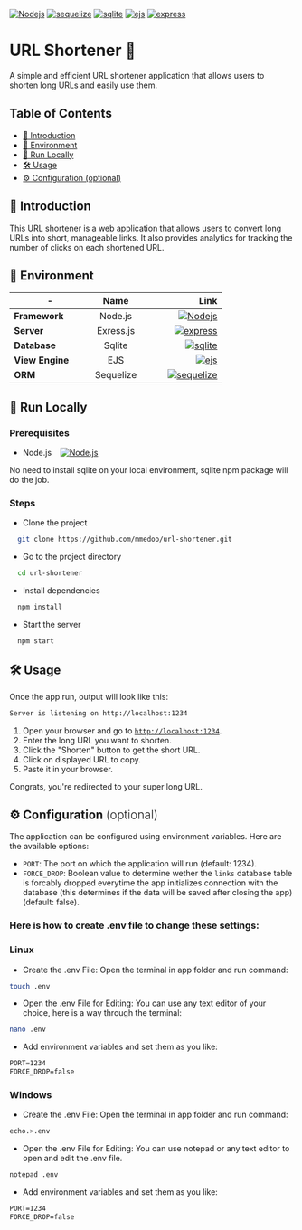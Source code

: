 [![Nodejs](https://img.shields.io/badge/Node.js-22.4.0-white?logo=nodedotjs&labelColor=white&color=green&link=https%3A%2F%2Fnodejs.org%2Fen)](https://nodejs.org/en)
[![sequelize](https://img.shields.io/badge/Sequelize-6.37.3-white?logo=sequelize&labelColor=white&color=blue&link=https%3A%2F%2Fsequelize.org%2F)](https://sequelize.org/)
[![sqlite](https://img.shields.io/badge/SQLite-white?logo=sqlite&labelColor=black&color=white&link=https%3A%2F%2Fwww.sqlite.org%2F)](https://www.sqlite.org/)
[![ejs](https://img.shields.io/badge/EJS-3.1.10-white?logo=ejs&labelColor=white&color=a91e50&link=https%3A%2F%2Fejs.co%2F)](https://ejs.co/)
[![express](https://img.shields.io/badge/Express.js-4.19.2-white?logo=express&labelColor=black&color=eee&link=https%3A%2F%2Fexpressjs.com%2F)](https://expressjs.com)

# URL Shortener 🔗

A simple and efficient URL shortener application that allows users to shorten long URLs and easily use them.



## Table of Contents

- [🌟 Introduction](#-introduction)
- [🌳 Environment](#-environment)
- [🚀 Run Locally](#-run-locally)
- [🛠️ Usage](#usage)
- [⚙️ Configuration (optional)](#conf)




## 🌟 Introduction

This URL shortener is a web application that allows users to convert long URLs into short, manageable links. It also provides analytics for tracking the number of clicks on each shortened URL.



## 🌳 Environment

<!-- - **Framework**: Node.js &nbsp;&nbsp; [![Nodejs](https://img.shields.io/badge/Node.js-22.4.0-white?logo=nodedotjs&labelColor=white&color=green&link=https%3A%2F%2Fnodejs.org%2Fen)](https://nodejs.org/en) -->
<!-- - **Server**: Express.js &nbsp;&nbsp;[![express](https://img.shields.io/badge/Express.js-4.19.2-white?logo=express&labelColor=black&color=eee&link=https%3A%2F%2Fexpressjs.com%2F)](https://expressjs.com) -->
<!-- - **Database**: Sqlite3 -->
<!-- - **View Engine**: [EJS](https://www.npmjs.com/package/ejs). -->
<!-- - **ORM**: [Sequelize.js](https://www.npmjs.com/package/sequelize) -->


|-|Name|Link|
|-|:---------:|----:|
|**Framework** &nbsp;&nbsp;&nbsp;&nbsp;&nbsp;&nbsp;|   Node.js   | &nbsp;&nbsp;&nbsp;&nbsp;&nbsp;&nbsp;&nbsp;&nbsp; [![Nodejs](https://img.shields.io/badge/Node.js-22.4.0-white?logo=nodedotjs&labelColor=white&color=green&link=https%3A%2F%2Fnodejs.org%2Fen)](https://nodejs.org/en)  |
|**Server** &nbsp;&nbsp;&nbsp;&nbsp;&nbsp;&nbsp;|   Exress.js   | &nbsp;&nbsp;&nbsp;&nbsp;&nbsp;&nbsp;&nbsp;&nbsp; [![express](https://img.shields.io/badge/Express.js-4.19.2-white?logo=express&labelColor=black&color=eee&link=https%3A%2F%2Fexpressjs.com%2F)](https://expressjs.com)  |
|**Database** &nbsp;&nbsp;&nbsp;&nbsp;&nbsp;&nbsp;|   Sqlite   | &nbsp;&nbsp;&nbsp;&nbsp;&nbsp;&nbsp;&nbsp;&nbsp; [![sqlite](https://img.shields.io/badge/SQLite-white?logo=sqlite&labelColor=black&color=white&link=https%3A%2F%2Fwww.sqlite.org%2F)](https://www.sqlite.org/)  |
|**View Engine** &nbsp;&nbsp;&nbsp;&nbsp;&nbsp;&nbsp;|   EJS   | &nbsp;&nbsp;&nbsp;&nbsp;&nbsp;&nbsp;&nbsp;&nbsp; [![ejs](https://img.shields.io/badge/EJS-3.1.10-white?logo=ejs&labelColor=white&color=a91e50&link=https%3A%2F%2Fejs.co%2F)](https://ejs.co/)  |
|**ORM** &nbsp;&nbsp;&nbsp;&nbsp;&nbsp;&nbsp;|   Sequelize   | &nbsp;&nbsp;&nbsp;&nbsp;&nbsp;&nbsp;&nbsp;&nbsp; [![sequelize](https://img.shields.io/badge/Sequelize-6.37.3-white?logo=sequelize&labelColor=white&color=blue&link=https%3A%2F%2Fsequelize.org%2F)](https://sequelize.org/)  |



## 🚀 Run Locally

### Prerequisites

- Node.js &nbsp;&nbsp;&nbsp;[![Node.js](https://img.shields.io/badge/Node.js-white?logo=nodedotjs&labelColor=white&color=green&link=https%3A%2F%2Fnodejs.org%2Fen)](https://nodejs.org/)

No need to install sqlite on your local environment, sqlite npm package will do the job.

### Steps 

- Clone the project
```bash
  git clone https://github.com/mmedoo/url-shortener.git
```

- Go to the project directory
```bash
  cd url-shortener
```

- Install dependencies
```bash
  npm install
```

- Start the server

```bash
  npm start
```
<h2 id="usage">🛠️ Usage</h2>

Once the app run, output will look like this:

```bash
Server is listening on http://localhost:1234
```

1. Open your browser and go to [`http://localhost:1234`](http://localhost:1234).
2. Enter the long URL you want to shorten.
3. Click the "Shorten" button to get the short URL.
4. Click on displayed URL to copy.
5. Paste it in your browser.

Congrats, you're redirected to your super long URL.

<h2 id="conf">
  ⚙️ Configuration
  <span style="font-weight:300">(optional)</span>
</h2>


The application can be configured using environment variables. Here are the available options:

- `PORT`: The port on which the application will run (default: 1234).
- `FORCE_DROP`: Boolean value to determine wether the `links` database table is forcably dropped everytime the app initializes connection with the database (this determines if the data will be saved after closing the app) (default: false).

### Here is how to create .env file to change these settings:

### Linux

- Create the .env File:
Open the terminal in app folder and run command:
```bash
touch .env
```
- Open the .env File for Editing:
You can use any text editor of your choice, here is a way through the terminal:
```bash
nano .env
```
- Add environment variables and set them as you like:
```md
PORT=1234
FORCE_DROP=false
```

### Windows

- Create the .env File:
Open the terminal in app folder and run command:
```bash
echo.>.env
```
- Open the .env File for Editing:
You can use notepad or any text editor to open and edit the .env file.
```bash
notepad .env
```
- Add environment variables and set them as you like:
```md
PORT=1234
FORCE_DROP=false
```

